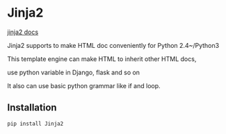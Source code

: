 # Jinja2

[jinja2 docs](http://jinja.pocoo.org/)



Jinja2 supports to make HTML doc conveniently for Python 2.4~/Python3

This template engine can make HTML to inherit other HTML docs,

use python variable in Django, flask and so on

It also can use basic python grammar like if  and loop.



## Installation

```
pip install Jinja2
```









